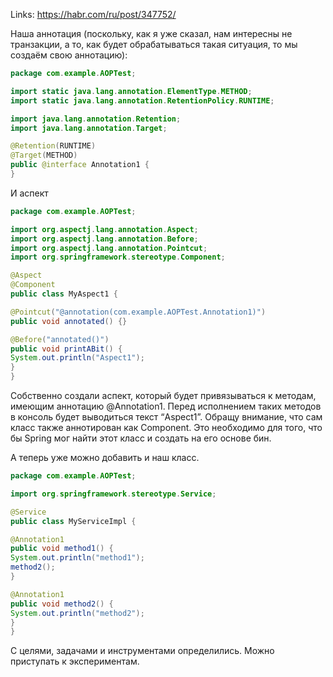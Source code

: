 Links:
https://habr.com/ru/post/347752/

Наша аннотация (поскольку, как я уже сказал, нам интересны не транзакции, а то, как будет обрабатываться такая ситуация, то мы создаём свою аннотацию):
```java
package com.example.AOPTest;

import static java.lang.annotation.ElementType.METHOD;
import static java.lang.annotation.RetentionPolicy.RUNTIME;

import java.lang.annotation.Retention;
import java.lang.annotation.Target;

@Retention(RUNTIME)
@Target(METHOD)
public @interface Annotation1 {
}
```
И аспект
```java
package com.example.AOPTest;

import org.aspectj.lang.annotation.Aspect;
import org.aspectj.lang.annotation.Before;
import org.aspectj.lang.annotation.Pointcut;
import org.springframework.stereotype.Component;

@Aspect
@Component
public class MyAspect1 {

@Pointcut("@annotation(com.example.AOPTest.Annotation1)")
public void annotated() {}

@Before("annotated()")
public void printABit() {
System.out.println("Aspect1");
}
}
```
Собственно создали аспект, который будет привязываться к методам, имеющим аннотацию @Annotation1. Перед исполнением таких методов в консоль будет выводиться текст “Aspect1”.
Обращу внимание, что сам класс также аннотирован как Component. Это необходимо для того, что бы Spring мог найти этот класс и создать на его основе бин.

А теперь уже можно добавить и наш класс.
```java
package com.example.AOPTest;

import org.springframework.stereotype.Service;

@Service
public class MyServiceImpl {

@Annotation1
public void method1() {
System.out.println("method1");
method2();
}

@Annotation1
public void method2() {
System.out.println("method2");
}
}
```
С целями, задачами и инструментами определились. Можно приступать к экспериментам.
